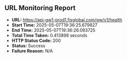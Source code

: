 ## URL Monitoring Report

- **URL:** https://api-gw1-prod1.fisglobal.com/gw/v1/health
- **Start Time:** 2025-05-07T19:36:25.679827
- **End Time:** 2025-05-07T19:36:26.093725
- **Total Time Taken:** 0.413898 seconds
- **HTTP Status Code:** 200
- **Status:** Success
- **Failure Reason:** N/A
